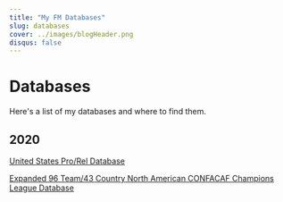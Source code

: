 ```yaml
---
title: "My FM Databases"
slug: databases
cover: ../images/blogHeader.png
disqus: false
---
```


Databases
=========

Here's a list of my databases and where to find them.

## 2020
[United States Pro/Rel Database](http://www.mediafire.com/file/j5i42y9jmpk6ppf/FMDigi-USA-ProRel-9Tiers_v200_20.0.4.fmf/file)

[Expanded 96 Team/43 Country North American CONFACAF Champions League Database](http://www.mediafire.com/file/srohdjkx9644j4j/FMDigi-NACLExpanded_20.0.4.fmf/file)